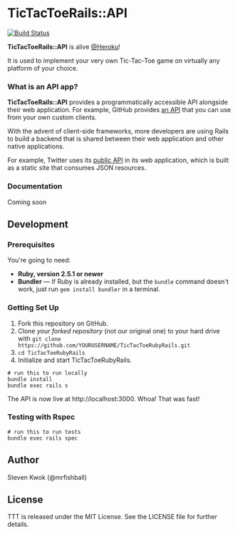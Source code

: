 # TicTacToeRails::API

[![Build Status](https://travis-ci.com/mrfishball/TicTacToeRubyRails.svg?branch=master)](https://travis-ci.com/mrfishball/TicTacToeRubyRails)

**TicTacToeRails::API** is alive [@Heroku](https://live-ttt-rubyrails-api.herokuapp.com)!

It is used to implement your very own Tic-Tac-Toe game on virtually any platform of your choice.

### What is an API app?

**TicTacToeRails::API** provides a programmatically accessible API alongside their web application.
For example, GitHub provides [an API](http://developer.github.com) that you can use from your own custom clients.

With the advent of client-side frameworks, more developers are using Rails to build a backend that is shared between their web application and other native applications.

For example, Twitter uses its [public API](https://dev.twitter.com) in its web application, which is built as a static site that consumes JSON resources.

### Documentation

Coming soon

Development
------------------------------

### Prerequisites

You're going to need:

 - **Ruby, version 2.5.1 or newer**
 - **Bundler** — If Ruby is already installed, but the `bundle` command doesn't work, just run `gem install bundler` in a terminal.

### Getting Set Up

1. Fork this repository on GitHub.
2. Clone *your forked repository* (not our original one) to your hard drive with `git clone https://github.com/YOURUSERNAME/TicTacToeRubyRails.git`
3. `cd TicTacToeRubyRails`
4. Initialize and start TicTacToeRubyRails.

```shell
# run this to run locally
bundle install
bundle exec rails s
```
The API is now live at http://localhost:3000. Whoa! That was fast!

### Testing with Rspec

```shell
# run this to run tests
bundle exec rails spec
```

## Author

Steven Kwok (@mrfishball)

## License

TTT is released under the MIT License. See the LICENSE file for further
details.
